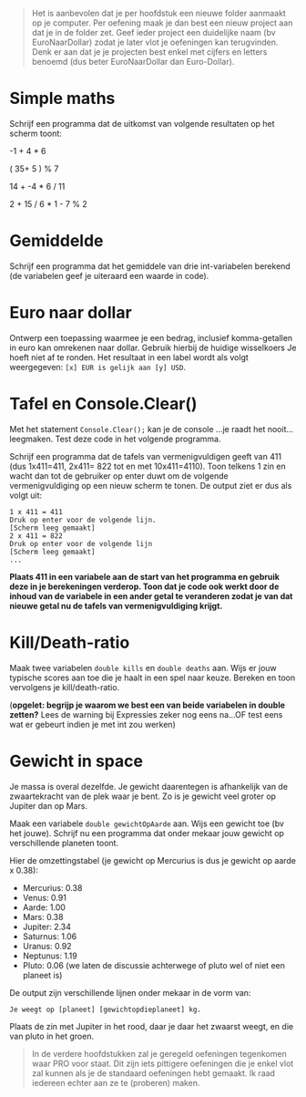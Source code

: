 > Het is aanbevolen dat je per hoofdstuk een nieuwe folder aanmaakt op je computer. Per oefening maak je dan best een nieuw project aan dat je in de folder zet. Geef ieder project een duidelijke naam (bv EuroNaarDollar) zodat je later vlot je oefeningen kan terugvinden. Denk er aan dat je je projecten best enkel met cijfers en letters benoemd (dus beter EuroNaarDollar dan Euro-Dollar).

# Simple maths
Schrijf een programma dat de uitkomst van volgende resultaten op het scherm toont:

-1 + 4 * 6

( 35+ 5 ) % 7

14 + -4 * 6 / 11

2 + 15 / 6 * 1 - 7 % 2



# Gemiddelde
Schrijf een programma dat het gemiddele van drie int-variabelen berekend (de variabelen geef je uiteraard een waarde in code).

# Euro naar dollar
Ontwerp een toepassing waarmee je een bedrag, inclusief komma-getallen  in euro kan omrekenen naar dollar. Gebruik hierbij de huidige wisselkoers
Je hoeft niet af te ronden. Het resultaat in een label wordt als volgt weergegeven: ``[x] EUR is gelijk aan [y] USD``.

# Tafel en Console.Clear()
Met het statement ``Console.Clear();`` kan je de console ...je raadt het nooit... leegmaken. Test deze code in het volgende programma.

Schrijf een programma dat de tafels van vermenigvuldigen geeft van 411 (dus 1x411=411, 2x411= 822 tot en met 10x411=4110). Toon telkens 1 zin en wacht dan tot de gebruiker op enter duwt om de volgende vermenigvuldiging op een nieuw scherm te tonen. De output ziet er dus als volgt uit:

```
1 x 411 = 411
Druk op enter voor de volgende lijn. 
[Scherm leeg gemaakt]
2 x 411 = 822
Druk op enter voor de volgende lijn
[Scherm leeg gemaakt]
...
```
**Plaats 411 in een variabele aan de start van het programma en gebruik deze in je berekeningen verderop. Toon dat je code ook werkt door de inhoud van de variabele in een ander getal te veranderen zodat je van dat nieuwe getal nu de tafels van vermenigvuldiging krijgt.**

# Kill/Death-ratio
Maak twee variabelen ``double kills`` en ``double deaths`` aan. Wijs er jouw typische scores aan toe die je haalt in een spel naar keuze. Bereken en toon vervolgens je kill/death-ratio. 

(**opgelet: begrijp je waarom we best een van beide variabelen in double zetten?** Lees de warning bij Expressies zeker nog eens na...OF test eens wat er gebeurt indien je met int zou werken)

# Gewicht in space
Je massa is overal dezelfde. Je gewicht daarentegen is afhankelijk van de zwaartekracht van de plek waar je bent. Zo is je gewicht veel groter op Jupiter dan op Mars.

Maak een variabele ``double gewichtOpAarde`` aan. Wijs een gewicht toe (bv het jouwe). Schrijf nu een programma dat onder mekaar jouw gewicht op verschillende planeten toont.

Hier de omzettingstabel (je gewicht op Mercurius is dus je gewicht op aarde x 0.38):

* Mercurius: 0.38
* Venus: 0.91
* Aarde: 1.00
* Mars: 0.38
* Jupiter: 2.34
* Saturnus: 1.06
* Uranus: 0.92
* Neptunus: 1.19
* Pluto: 0.06  (we laten de discussie achterwege of pluto wel of niet een planeet is)

De output zijn verschillende lijnen onder mekaar in de vorm van:

``Je weegt op [planeet] [gewichtopdieplaneet] kg.``

Plaats de zin met Jupiter in het rood, daar je daar het zwaarst weegt, en die van pluto in het groen.



> In de verdere hoofdstukken zal je geregeld oefeningen tegenkomen waar PRO voor staat. Dit zijn iets pittigere oefeningen die je enkel vlot zal kunnen als je de standaard oefeningen hebt gemaakt. Ik raad iedereen echter aan ze te (proberen) maken.

